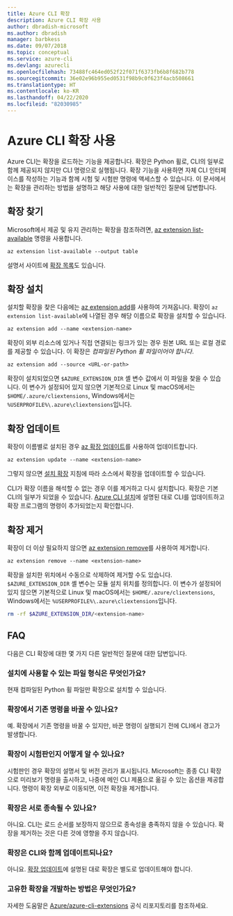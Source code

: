 ```yaml
---
title: Azure CLI 확장
description: Azure CLI 확장 사용
author: dbradish-microsoft
ms.author: dbradish
manager: barbkess
ms.date: 09/07/2018
ms.topic: conceptual
ms.service: azure-cli
ms.devlang: azurecli
ms.openlocfilehash: 73488fc464ed052f22f071f6373fb6b8f682b778
ms.sourcegitcommit: 36e02e96b955ed0531f98b9c0f623f4acb508661
ms.translationtype: HT
ms.contentlocale: ko-KR
ms.lasthandoff: 04/22/2020
ms.locfileid: "82030985"
---
```

# <a name="use-extensions-with-azure-cli"></a>Azure CLI 확장 사용 

Azure CLI는 확장을 로드하는 기능을 제공합니다. 확장은 Python 휠로, CLI의 일부로 함께 제공되지 않지만 CLI 명령으로 실행됩니다.
확장 기능을 사용하면 자체 CLI 인터페이스를 작성하는 기능과 함께 시험 및 시험판 명령에 액세스할 수 있습니다. 이 문서에서는 확장을 관리하는 방법을 설명하고 해당 사용에 대한 일반적인 질문에 답변합니다.

## <a name="find-extensions"></a>확장 찾기

Microsoft에서 제공 및 유지 관리하는 확장을 참조하려면, [az extension list-available](/cli/azure/extension#az-extension-list-available) 명령을 사용합니다.

```azurecli-interactive
az extension list-available --output table
```

설명서 사이트에 [확장 목록](azure-cli-extensions-list.md)도 있습니다.

## <a name="install-extensions"></a>확장 설치

설치할 확장을 찾은 다음에는 [az extension add](https://docs.microsoft.com/cli/azure/extension#az-extension-add)를 사용하여 가져옵니다. 확장이 `az extension list-available`에 나열된 경우 해당 이름으로 확장을 설치할 수 있습니다.

```azurecli-interactive
az extension add --name <extension-name>
```

확장이 외부 리소스에 있거나 직접 연결되는 링크가 있는 경우 원본 URL 또는 로컬 경로를 제공할 수 있습니다. 이 확장은 _컴파일된 Python 휠 파일이어야 합니다_.

```azurecli-interactive
az extension add --source <URL-or-path>
```

확장이 설치되었으면 `$AZURE_EXTENSION_DIR` 셸 변수 값에서 이 파일을 찾을 수 있습니다. 이 변수가 설정되어 있지 않으면 기본적으로 Linux 및 macOS에서는 `$HOME/.azure/cliextensions`, Windows에서는 `%USERPROFILE%\.azure\cliextensions`입니다.

## <a name="update-extensions"></a>확장 업데이트

확장이 이름별로 설치된 경우 [az 확장 업데이트](https://docs.microsoft.com/cli/azure/extension#az-extension-update)를 사용하여 업데이트합니다.

```azurecli-interactive
az extension update --name <extension-name>
```

그렇지 않으면 [설치 확장](#install-extensions) 지침에 따라 소스에서 확장을 업데이트할 수 있습니다.

CLI가 확장 이름을 해석할 수 없는 경우 이를 제거하고 다시 설치합니다. 확장은 기본 CLI의 일부가 되었을 수 있습니다.
[Azure CLI 설치](install-azure-cli.md)에 설명된 대로 CLI를 업데이트하고 확장 프로그램의 명령이 추가되었는지 확인합니다.

## <a name="uninstall-extensions"></a>확장 제거

확장이 더 이상 필요하지 않으면 [az extension remove](https://docs.microsoft.com/cli/azure/extension#az-extension-remove)를 사용하여 제거합니다.

```azurecli-interactive
az extension remove --name <extension-name>
```

확장을 설치한 위치에서 수동으로 삭제하여 제거할 수도 있습니다. `$AZURE_EXTENSION_DIR` 셸 변수는 모듈 설치 위치를 정의합니다.
이 변수가 설정되어 있지 않으면 기본적으로 Linux 및 macOS에서는 `$HOME/.azure/cliextensions`, Windows에서는 `%USERPROFILE%\.azure\cliextensions`입니다.

```bash
rm -rf $AZURE_EXTENSION_DIR/<extension-name>
```

## <a name="faq"></a>FAQ

다음은 CLI 확장에 대한 몇 가지 다른 일반적인 질문에 대한 답변입니다.

### <a name="what-file-formats-are-allowed-for-installation"></a>설치에 사용할 수 있는 파일 형식은 무엇인가요?

현재 컴파일된 Python 휠 파일만 확장으로 설치할 수 있습니다.

### <a name="can-extensions-replace-existing-commands"></a>확장에서 기존 명령을 바꿀 수 있나요?

예. 확장에서 기존 명령을 바꿀 수 있지만, 바꾼 명령이 실행되기 전에 CLI에서 경고가 발생합니다.

### <a name="how-can-i-tell-if-an-extension-is-in-pre-release"></a>확장이 시험판인지 어떻게 알 수 있나요?

시험판인 경우 확장의 설명서 및 버전 관리가 표시됩니다. Microsoft는 종종 CLI 확장으로 미리보기 명령을 출시하고, 나중에 메인 CLI 제품으로 옮길 수 있는 옵션을 제공합니다. 명령이 확장 외부로 이동되면, 이전 확장을 제거합니다. 

### <a name="can-extensions-depend-upon-each-other"></a>확장은 서로 종속될 수 있나요?

아니요. CLI는 로드 순서를 보장하지 않으므로 종속성을 충족하지 않을 수 있습니다. 확장을 제거하는 것은 다른 것에 영향을 주지 않습니다.

### <a name="are-extensions-updated-along-with-the-cli"></a>확장은 CLI와 함께 업데이트되나요?

아니요. [확장 업데이트](#update-extensions)에 설명된 대로 확장은 별도로 업데이트해야 합니다.

### <a name="how-to-develop-our-own-extension"></a>고유한 확장을 개발하는 방법은 무엇인가요?
자세한 도움말은 [Azure/azure-cli-extensions](https://github.com/Azure/azure-cli/tree/master/doc/extensions) 공식 리포지토리를 참조하세요.
